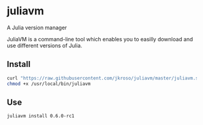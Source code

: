 # juliavm

A Julia version manager

JuliaVM is a command-line tool which enables you to easilly download and use different versions of Julia.

## Install

```bash
curl "https://raw.githubusercontent.com/jkroso/juliavm/master/juliavm.sh" > /usr/local/bin/juliavm
chmod +x /usr/local/bin/juliavm
```

## Use

```bash
juliavm install 0.6.0-rc1
```
